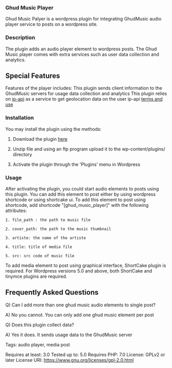### Ghud Music Player
    
Ghud Music Palyer is a wordpress plugin for integrating GhudMusic audio player service to posts on a wordpress site.

### Description 

The plugin adds an audio player element to wordpress posts. The Ghud Music player comes with extra services such as user data collection and analytics.


## Special Features
Features of the player includes:
This plugin sends client information to the GhudMusic servers for usage data collection and analytics
This plugin relies on [ip-api](http://ip-api.com/) as a service to get geolocation data on the user
ip-api [terms and use](https://signup.ip-api.com/terms)


### Installation

You may install the plugin using the methods:
1. Download the plugin [here](https://github.com/Acquimini/ghudmusic_player)

2. Unzip file and using an ftp program upload it to the wp-content/plugins/ directory

3. Activate the plugin through the 'Plugins' menu in Wordpress

### Usage

After activating the plugin, you could start audio elements to posts using this plugin.
You can add this element to post either by using wordpress shortcode or using shortcake ui.
To add this element to post using shortcode, add shortcode "[ghud_music_player]" with the following attributes:

    1. file_path : the path to music file
    
    2. cover_path: the path to the music thumbnail
    
    3. artiste: the name of the artiste
    
    4. title: title of media file
    
    5. src: src code of music file
    
To add media element to post using graphical interface, ShortCake plugin is required. For Wordpress versions 5.0 and above,
both ShortCake and tinymce plugins are required.


## Frequently Asked Questions
Q) Can I add more than one ghud music audio elements to single post? 

A) No you cannot. You can only add one ghud music element per post

Q) Does this plugin collect data?

A) Yes it does. It sends usage data to the GhudMusic server




Tags: audio player, media post

Requires at least: 3.0
Tested up to: 5.0
Requires PHP: 7.0
License: GPLv2 or later
License URI: https://www.gnu.org/licenses/gpl-2.0.html


